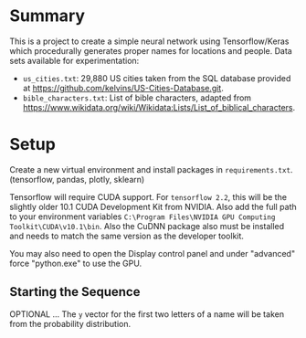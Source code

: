# Summary

This is a project to create a simple neural network using Tensorflow/Keras which procedurally generates proper names for locations and people. Data sets available for experimentation:

- `us_cities.txt`: 29,880 US cities taken from the SQL database provided at https://github.com/kelvins/US-Cities-Database.git.
- `bible_characters.txt`: List of bible characters, adapted from https://www.wikidata.org/wiki/Wikidata:Lists/List_of_biblical_characters.

# Setup

Create a new virtual environment and install packages in `requirements.txt`. (tensorflow, pandas, plotly, sklearn)

Tensorflow will require CUDA support. For `tensorflow 2.2`, this will be the slightly older 10.1 CUDA Development Kit from NVIDIA. Also add the full path to your environment variables `C:\Program Files\NVIDIA GPU Computing Toolkit\CUDA\v10.1\bin`. Also the CuDNN package also must be installed and needs to match the same version as the developer toolkit.

You may also need to open the Display control panel and under "advanced" force "python.exe" to use the GPU.

## Starting the Sequence

OPTIONAL ... The `y` vector for the first two letters of a name will be taken from the probability distribution.






